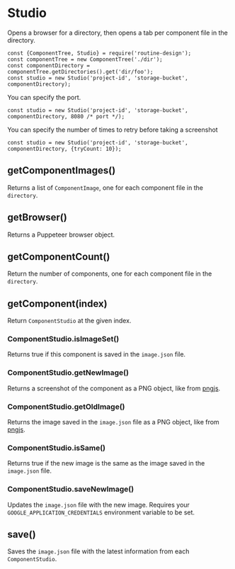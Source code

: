 # Studio

Opens a browser for a directory, then opens a tab per component file in the directory.

```
const {ComponentTree, Studio} = require('routine-design');
const componentTree = new ComponentTree('./dir');
const componentDirectory = componentTree.getDirectories().get('dir/foo');
const studio = new Studio('project-id', 'storage-bucket', componentDirectory);
```

You can specify the port.

```
const studio = new Studio('project-id', 'storage-bucket', componentDirectory, 8080 /* port */);
```

You can specify the number of times to retry before taking a screenshot

```
const studio = new Studio('project-id', 'storage-bucket', componentDirectory, {tryCount: 10});
```

## getComponentImages()

Returns a list of `ComponentImage`, one for each component file in the `directory`.

## getBrowser()

Returns a Puppeteer browser object.

## getComponentCount()

Return the number of components, one for each component file in the `directory`. 

## getComponent(index)

Return `ComponentStudio` at the given index.

### ComponentStudio.isImageSet()

Returns true if this component is saved in the `image.json` file.

### ComponentStudio.getNewImage()

Returns a screenshot of the component as a PNG object, like from [pngjs](https://www.npmjs.com/package/pngjs).

### ComponentStudio.getOldImage()

Returns the image saved in the `image.json` file as a PNG object, like from [pngjs](https://www.npmjs.com/package/pngjs).

### ComponentStudio.isSame()

Returns true if the new image is the same as the image saved in the `image.json` file.

### ComponentStudio.saveNewImage()

Updates the `image.json` file with the new image. Requires your `GOOGLE_APPLICATION_CREDENTIALS` environment variable to be set.

## save()

Saves the `image.json` file with the latest information from each `ComponentStudio`.
